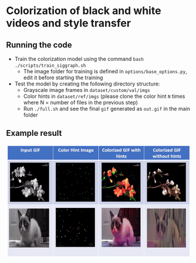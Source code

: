 # Colorization of black and white videos and style transfer

## Running the code

* Train the colorization model using the command `bash ./scripts/train_siggraph.sh`
    * The image folder for training is defined in `options/base_options.py`, edit it before starting the training
* Test the model by creating the following directory structure:
    * Grayscale image frames in `dataset/custom/val/imgs`
    * Color hints in `dataset/ref/imgs` (please clone the color hint `N` times where N = number of files in the previous step)
    * Run `./full.sh` and see the final `gif` generated as `out.gif` in the main folder

## Example result

![alt text](final.gif "Final GIF")

